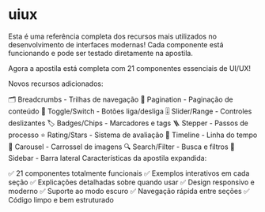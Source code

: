 # uiux
Esta é uma referência completa dos recursos mais utilizados no desenvolvimento de interfaces modernas! Cada componente está funcionando e pode ser testado diretamente na apostila.

Agora a apostila está completa com 21 componentes essenciais de UI/UX!

Novos recursos adicionados:

🗂️ Breadcrumbs - Trilhas de navegação
📄 Pagination - Paginação de conteúdo
🔘 Toggle/Switch - Botões liga/desliga
🎚️ Slider/Range - Controles deslizantes
🏷️ Badges/Chips - Marcadores e tags
🪜 Stepper - Passos de processo
⭐ Rating/Stars - Sistema de avaliação
📅 Timeline - Linha do tempo
🎠 Carousel - Carrossel de imagens
🔍 Search/Filter - Busca e filtros
📌 Sidebar - Barra lateral
Características da apostila expandida:

✅ 21 componentes totalmente funcionais
✅ Exemplos interativos em cada seção
✅ Explicações detalhadas sobre quando usar
✅ Design responsivo e moderno
✅ Suporte ao modo escuro
✅ Navegação rápida entre seções
✅ Código limpo e bem estruturado

